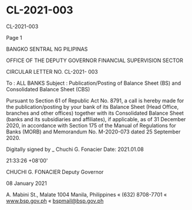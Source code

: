 # CL-2021-003

CL-2021-003

Page 1

BANGKO SENTRAL NG PILIPINAS

OFFICE OF THE DEPUTY GOVERNOR FINANCIAL SUPERVISION SECTOR

CIRCULAR LETTER NO. CL-2021- 003

To : ALL BANKS Subject : Publication/Posting of Balance Sheet (BS) and Consolidated Balance Sheet (CBS)

Pursuant to Section 61 of Republic Act No. 8791, a call is hereby made for the publication/posting by your bank of its Balance Sheet (Head Office, branches and other offices) together with its Consolidated Balance Sheet (banks and its subsidiaries and affiliates), if applicable, as of 31 December 2020, in accordance with Section 175 of the Manual of Regulations for Banks (MORB) and Memorandum No. M-2020-073 dated 25 September 2020.

Digitally signed by _ Chuchi G. Fonacier Date: 2021.01.08

21:33:26 +08'00'

CHUCHI G. FONACIER Deputy Governor

08 January 2021

A. Mabini St., Malate 1004 Manila, Philippines « (632) 8708-7701 « www.bsp.gov.ph « bspmail@bsp.gov.ph